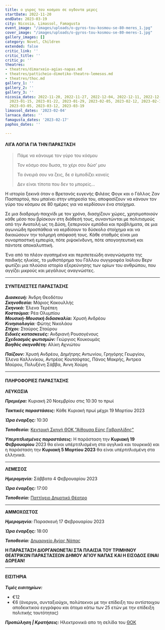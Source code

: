 ```yaml
---
title: ο γυρος του κοσμου σε ογδοντα μερες
startDate: 2022-11-20
endDate: 2023-03-19
city: Nicosia, Limassol, Famagusta
event_image: "/images/uploads/o-gyros-tou-kosmou-se-80-meres_1.jpg"
cover_image: "/images/uploads/o-gyros-tou-kosmou-se-80-meres-1.jpg"
gallery_images: []
category: Novel, Children
extended: false
critic_link: ''
critic_title: ''
critic_p: ''
theatres:
- theatres/dimarxeio-agias-napas.md
- theatres/patticheio-dimotiko-theatro-lemesos.md
- theatres/thoc.md
gallery_1: ''
gallery_2: ''
gallery_3: ''
nicosia_dates: 2022-11-20, 2022-11-27, 2022-12-04, 2022-12-11, 2022-12-18, 2023-01-08,
  2023-01-15, 2023-01-22, 2023-01-29, 2023-02-05, 2023-02-12, 2023-02-19, 2023-02-26,
  2023-03-05, 2023-03-12, 2023-03-19
limassol_dates: '2023-02-04'
larnaca_dates: ''
famagusta_dates: '2023-02-17'
paphos_dates: ''

---
```

#### ΛΙΓΑ ΛΟΓΙΑ ΓΙΑ ΤΗΝ ΠΑΡΑΣΤΑΣΗ

> Πάμε να κάνουμε τον γύρο του κόσμου
>
> Τον κόσμο σου ́δωσα, το χέρι σου δώσ’ μου
>
> Τα όνειρά σου να ζεις, δε σ ́εμποδίζει κανείς
>
> Δεν είναι τίποτα που δεν το μπορείς...

Η ιστορία ξεκινά όταν ο Βρετανός ευγενής Φιλέας Φογκ και ο Γάλλος Ζαν Πασπαρτού, που μπαίνει στην υπηρεσία του, αποφασίζουν να κάνουν τον γύρο του κόσμου σε 80 ημέρες για να κερδίσουν ένα στοίχημα.

Σε μια διαδρομή-παιχνίδι με τον χρόνο, διασχίζουν χώρες, χρησιμοποιούν κάθε μέσο που βρίσκουν στη διάθεσή τους, συναντώνται με πολιτισμούς από την Ανατολή ως τη Δύση, ξεπερνούν εμπόδια και προβλήματα, σε μια αγωνιώδη προσπάθεια να κερδίσουν το δύσκολο στοίχημα και να δικαιώσουν την τολμηρή απόφασή τους. Κάθε σταθμός είναι μια συναρπαστική εμπειρία, πότε ριψοκίνδυνη, πότε απογοητευτική και πάντοτε αποκαλυπτική.

Ένα από τα πλέον αγαπημένα και περιπετειώδη αναγνώσματα της παιδικής ηλικίας, το μυθιστόρημα του Γάλλου συγγραφέα Ιούλιου Βερν φωτίζει μια πλούσια ιστορία εξερεύνησης των ορίων του ανθρώπου, που αγγίζει μικρούς και μεγάλους αναγνώστες.

***

#### ΣΥΝΤΕΛΕΣΤΕΣ ΠΑΡΑΣΤΑΣΗΣ

**_Διασκευή:_** Άνδρη Θεοδότου  
**_Σκηνοθεσία:_** Μάριος Κακουλλής  
**_Σκηνικά:_** Έλενα Τερέπεη  
**_Κοστούμια:_** Ρέα Ολυμπίου  
**_Μουσική-Μουσική διδασκαλία:_** Χρυσή Ανδρέου  
**_Κινησιολογία:_** Φώτης Νικολάoυ  
**_Στίχοι:_** Σταύρος Σταύρου  
**_Ειδικές κατασκευές:_** Ανδριανή Ρουσογένους  
**_Σχεδιασμός φωτισμών:_** Γεώργιος Κουκουμάς  
**_Βοηθός σκηνοθέτη:_** Αλίκη Αχνιώτου

**_Παίζουν:_** Χρυσή Ανδρέου, Δημήτρης Αντωνίου, Γρηγόρης Γεωργίου, Έλενα Καλλινίκου, Αντρέας Κουτσόφτας, Πάνος Μακρής, Άντρεα Μαύρου, Πολυξένη Σάββα, Άννη Χούρη

***

#### ΠΛΗΡΟΦΟΡΙΕΣ ΠΑΡΑΣΤΑΣΗΣ

**ΛΕΥΚΩΣΙΑ**

**_Πρεμιέρα:_** Κυριακή 20 Νοεμβρίου στις 10:30 το πρωί

**_Τακτικές παραστάσεις:_** Κάθε Κυριακή πρωί μέχρι 19 Μαρτίου 2023

**_Ώρα έναρξης:_** 10:30

**_Τοποθεσία:_** [Κεντρική Σκηνή ΘΟΚ "Αίθουσα Εύης Γαβριηλίδης"](?#map)

**_Υπερτιτλισμένες παραστάσεις:_** Η παράσταση την **Κυριακή 19 Φεβρουαρίου** 2023 θα είναι υπέρτιτλισμένη στα αγγλικά και τουρκικά) και η παράσταση την **Κυριακή 5 Μαρτίου 2023** θα είναι υπέρτιτλισμένη στα ελληνικά.

***

**ΛΕΜΕΣΟΣ**

**_Ημερομηνία:_** Σάββατο 4 Φεβρουαρίου 2023

**_Ώρα έναρξης:_** 17:00

**_Τοποθεσία:_** [Παττίχειο Δημοτικό Θέατρο](?#map)

***

**ΑΜΜΟΧΩΣΤΟΣ**

**_Ημερομηνία:_** Παρασκευή 17 Φεβρουαρίου 2023

**_Ώρα έναρξης:_** 18:00

**_Τοποθεσία:_** [Δημαρχείο Αγίας Νάπας](?#map)

**Η ΠΑΡΑΣΤΑΣΗ ΔΙΟΡΓΑΝΩΝΕΤΑΙ ΣΤΑ ΠΛΑΙΣΙΑ ΤΟΥ ΤΡΙΜΗΝΟΥ ΘΕΑΤΡΙΚΩΝ ΠΑΡΑΣΤΑΣΕΩΝ ΔΗΜΟΥ ΑΓΙΟΥ ΝΑΠΑΣ ΚΑΙ Η ΕΙΣΟΔΟΣ ΕΙΝΑΙ ΔΩΡΕΑΝ!**

***

#### ΕΙΣΙΤΗΡΙΑ

**_Τιμές εισιτηρίων:_**

* €12
* €6 (άνεργοι, συνταξιούχοι, πολύτεκνοι με την επίδειξη του αντίστοιχου αποδεικτικού εγγράφου και άτομα κάτω των 25 ετών με την επίδειξη πολιτικής ταυτότητας)

**_Προπώληση | Κρατήσεις:_** Ηλεκτρονικά απο τη σελίδα του [ΘΟΚ](https://www.thoc.org.cy/event/1984,4686,235,el,shows "Κρατήσεις εισιτηρίων")